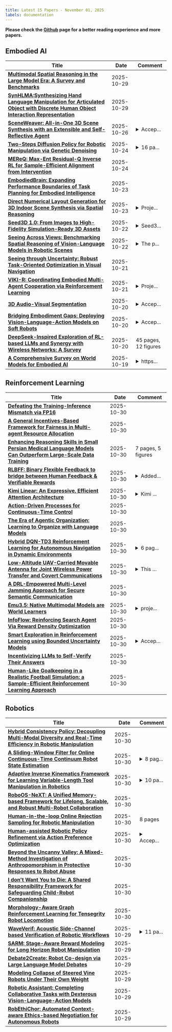 ```yaml
---
title: Latest 15 Papers - November 01, 2025
labels: documentation
---
```

**Please check the [Github](https://github.com/zezhishao/MTS_Daily_ArXiv) page for a better reading experience and more papers.**

## Embodied AI
| **Title** | **Date** | **Comment** |
| --- | --- | --- |
| **[Multimodal Spatial Reasoning in the Large Model Era: A Survey and Benchmarks](http://arxiv.org/abs/2510.25760v1)** | 2025-10-29 |  |
| **[SynHLMA:Synthesizing Hand Language Manipulation for Articulated Object with Discrete Human Object Interaction Representation](http://arxiv.org/abs/2510.25268v1)** | 2025-10-29 |  |
| **[SceneWeaver: All-in-One 3D Scene Synthesis with an Extensible and Self-Reflective Agent](http://arxiv.org/abs/2509.20414v2)** | 2025-10-26 | <details><summary>Accep...</summary><p>Accepted by NeurIPS 2025, 26 pages</p></details> |
| **[Two-Steps Diffusion Policy for Robotic Manipulation via Genetic Denoising](http://arxiv.org/abs/2510.21991v1)** | 2025-10-24 | <details><summary>16 pa...</summary><p>16 pages, 11 figure, 2 tables, accepted at Neurips 2025</p></details> |
| **[MEReQ: Max-Ent Residual-Q Inverse RL for Sample-Efficient Alignment from Intervention](http://arxiv.org/abs/2406.16258v4)** | 2025-10-24 |  |
| **[EmbodiedBrain: Expanding Performance Boundaries of Task Planning for Embodied Intelligence](http://arxiv.org/abs/2510.20578v1)** | 2025-10-23 |  |
| **[Direct Numerical Layout Generation for 3D Indoor Scene Synthesis via Spatial Reasoning](http://arxiv.org/abs/2506.05341v2)** | 2025-10-23 | <details><summary>Proje...</summary><p>Project Page: https://directlayout.github.io/</p></details> |
| **[Seed3D 1.0: From Images to High-Fidelity Simulation-Ready 3D Assets](http://arxiv.org/abs/2510.19944v1)** | 2025-10-22 | <details><summary>Seed3...</summary><p>Seed3D 1.0 Technical Report; Official Page on https://seed.bytedance.com/seed3d</p></details> |
| **[Seeing Across Views: Benchmarking Spatial Reasoning of Vision-Language Models in Robotic Scenes](http://arxiv.org/abs/2510.19400v1)** | 2025-10-22 | <details><summary>The p...</summary><p>The project and benchmark are publicly available at https://github.com/microsoft/MV-RoboBench</p></details> |
| **[Seeing through Uncertainty: Robust Task-Oriented Optimization in Visual Navigation](http://arxiv.org/abs/2510.00441v3)** | 2025-10-21 |  |
| **[VIKI-R: Coordinating Embodied Multi-Agent Cooperation via Reinforcement Learning](http://arxiv.org/abs/2506.09049v2)** | 2025-10-21 | <details><summary>Proje...</summary><p>Project page: https://faceong.github.io/VIKI-R/</p></details> |
| **[3D Audio-Visual Segmentation](http://arxiv.org/abs/2411.02236v2)** | 2025-10-20 | <details><summary>Accep...</summary><p>Accepted at the NeurIPS 2024 Workshop on Audio Imagination; this version updates the project page link</p></details> |
| **[Bridging Embodiment Gaps: Deploying Vision-Language-Action Models on Soft Robots](http://arxiv.org/abs/2510.17369v1)** | 2025-10-20 | <details><summary>Accep...</summary><p>Accepted by NeurIPS 2025 SpaVLE workshop. 4 pages, 2 figures(in main paper, excluding references and supplements)</p></details> |
| **[DeepSeek-Inspired Exploration of RL-based LLMs and Synergy with Wireless Networks: A Survey](http://arxiv.org/abs/2503.09956v4)** | 2025-10-20 | 45 pages, 12 figures |
| **[A Comprehensive Survey on World Models for Embodied AI](http://arxiv.org/abs/2510.16732v1)** | 2025-10-19 | <details><summary>https...</summary><p>https://github.com/Li-Zn-H/AwesomeWorldModels</p></details> |

## Reinforcement Learning
| **Title** | **Date** | **Comment** |
| --- | --- | --- |
| **[Defeating the Training-Inference Mismatch via FP16](http://arxiv.org/abs/2510.26788v1)** | 2025-10-30 |  |
| **[A General Incentives-Based Framework for Fairness in Multi-agent Resource Allocation](http://arxiv.org/abs/2510.26740v1)** | 2025-10-30 |  |
| **[Enhancing Reasoning Skills in Small Persian Medical Language Models Can Outperform Large-Scale Data Training](http://arxiv.org/abs/2510.20059v2)** | 2025-10-30 | 7 pages, 5 figures |
| **[RLBFF: Binary Flexible Feedback to bridge between Human Feedback & Verifiable Rewards](http://arxiv.org/abs/2509.21319v2)** | 2025-10-30 | <details><summary>Added...</summary><p>Added link to access models: https://huggingface.co/collections/nvidia/reward-models-10-2025</p></details> |
| **[Kimi Linear: An Expressive, Efficient Attention Architecture](http://arxiv.org/abs/2510.26692v1)** | 2025-10-30 | <details><summary>Kimi ...</summary><p>Kimi Linear tech report</p></details> |
| **[Action-Driven Processes for Continuous-Time Control](http://arxiv.org/abs/2510.26672v1)** | 2025-10-30 |  |
| **[The Era of Agentic Organization: Learning to Organize with Language Models](http://arxiv.org/abs/2510.26658v1)** | 2025-10-30 |  |
| **[Hybrid DQN-TD3 Reinforcement Learning for Autonomous Navigation in Dynamic Environments](http://arxiv.org/abs/2510.26646v1)** | 2025-10-30 | <details><summary>6 pag...</summary><p>6 pages, 5 figures; ROS+Gazebo (TurtleBot3) implementation; evaluation with PathBench metrics; code (primary): https://github.com/MayaCHEN-github/HierarchicalRL-robot-navigation; mirror (for reproducibility): https://github.com/ShowyHe/DRL-robot-navigation</p></details> |
| **[Low-Altitude UAV-Carried Movable Antenna for Joint Wireless Power Transfer and Covert Communications](http://arxiv.org/abs/2510.26628v1)** | 2025-10-30 | <details><summary>This ...</summary><p>This paper has been submitted to IEEE Journal on Selected Areas in Communications</p></details> |
| **[A DRL-Empowered Multi-Level Jamming Approach for Secure Semantic Communication](http://arxiv.org/abs/2510.26610v1)** | 2025-10-30 |  |
| **[Emu3.5: Native Multimodal Models are World Learners](http://arxiv.org/abs/2510.26583v1)** | 2025-10-30 | <details><summary>proje...</summary><p>project page: https://emu.world</p></details> |
| **[InfoFlow: Reinforcing Search Agent Via Reward Density Optimization](http://arxiv.org/abs/2510.26575v1)** | 2025-10-30 |  |
| **[Smart Exploration in Reinforcement Learning using Bounded Uncertainty Models](http://arxiv.org/abs/2504.05978v2)** | 2025-10-30 | <details><summary>Accep...</summary><p>Accepted for Presentation at 64th IEEE Conference on Decision and Control, CDC 2025, Rio de Janeiro, Brazil, 2025</p></details> |
| **[Incentivizing LLMs to Self-Verify Their Answers](http://arxiv.org/abs/2506.01369v2)** | 2025-10-30 |  |
| **[Human-Like Goalkeeping in a Realistic Football Simulation: a Sample-Efficient Reinforcement Learning Approach](http://arxiv.org/abs/2510.23216v3)** | 2025-10-30 |  |

## Robotics
| **Title** | **Date** | **Comment** |
| --- | --- | --- |
| **[Hybrid Consistency Policy: Decoupling Multi-Modal Diversity and Real-Time Efficiency in Robotic Manipulation](http://arxiv.org/abs/2510.26670v1)** | 2025-10-30 |  |
| **[A Sliding-Window Filter for Online Continuous-Time Continuum Robot State Estimation](http://arxiv.org/abs/2510.26623v1)** | 2025-10-30 | <details><summary>8 pag...</summary><p>8 pages, 6 figures. Submitted to IEEE-RAS International Conference on Soft Robotics 2026</p></details> |
| **[Adaptive Inverse Kinematics Framework for Learning Variable-Length Tool Manipulation in Robotics](http://arxiv.org/abs/2510.26551v1)** | 2025-10-30 | <details><summary>10 pa...</summary><p>10 pages, 5 figures. Demonstrates a reinforcement learning framework for adaptive tool manipulation with variable-length extensions</p></details> |
| **[RoboOS-NeXT: A Unified Memory-based Framework for Lifelong, Scalable, and Robust Multi-Robot Collaboration](http://arxiv.org/abs/2510.26536v1)** | 2025-10-30 |  |
| **[Human-in-the-loop Online Rejection Sampling for Robotic Manipulation](http://arxiv.org/abs/2510.26406v1)** | 2025-10-30 | 8 pages |
| **[Human-assisted Robotic Policy Refinement via Action Preference Optimization](http://arxiv.org/abs/2506.07127v3)** | 2025-10-30 | <details><summary>Accep...</summary><p>Accepted By NeurIPS 2025</p></details> |
| **[Beyond the Uncanny Valley: A Mixed-Method Investigation of Anthropomorphism in Protective Responses to Robot Abuse](http://arxiv.org/abs/2510.26082v1)** | 2025-10-30 |  |
| **[I don't Want You to Die: A Shared Responsibility Framework for Safeguarding Child-Robot Companionship](http://arxiv.org/abs/2510.26080v1)** | 2025-10-30 |  |
| **[Morphology-Aware Graph Reinforcement Learning for Tensegrity Robot Locomotion](http://arxiv.org/abs/2510.26067v1)** | 2025-10-30 |  |
| **[WaveVerif: Acoustic Side-Channel based Verification of Robotic Workflows](http://arxiv.org/abs/2510.25960v1)** | 2025-10-29 | <details><summary>11 pa...</summary><p>11 pages, 3 figures, Corresponding Author: Prof. Shishir Nagaraja (shishir.nagaraja@newcastle.ac.uk)</p></details> |
| **[SARM: Stage-Aware Reward Modeling for Long Horizon Robot Manipulation](http://arxiv.org/abs/2509.25358v3)** | 2025-10-29 |  |
| **[Debate2Create: Robot Co-design via Large Language Model Debates](http://arxiv.org/abs/2510.25850v1)** | 2025-10-29 |  |
| **[Modeling Collapse of Steered Vine Robots Under Their Own Weight](http://arxiv.org/abs/2510.25727v1)** | 2025-10-29 |  |
| **[Robotic Assistant: Completing Collaborative Tasks with Dexterous Vision-Language-Action Models](http://arxiv.org/abs/2510.25713v1)** | 2025-10-29 |  |
| **[RobEthiChor: Automated Context-aware Ethics-based Negotiation for Autonomous Robots](http://arxiv.org/abs/2507.22664v2)** | 2025-10-29 |  |


